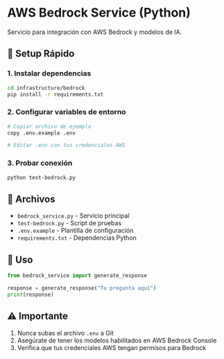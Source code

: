 # AWS Bedrock Service (Python)

Servicio para integración con AWS Bedrock y modelos de IA.

## 🚀 Setup Rápido

### 1. Instalar dependencias
```bash
cd infrastructure/bedrock
pip install -r requirements.txt
```

### 2. Configurar variables de entorno
```bash
# Copiar archivo de ejemplo
copy .env.example .env

# Editar .env con tus credenciales AWS
```

### 3. Probar conexión
```bash
python test-bedrock.py
```

## 📁 Archivos

- `bedrock_service.py` - Servicio principal
- `test-bedrock.py` - Script de pruebas
- `.env.example` - Plantilla de configuración
- `requirements.txt` - Dependencias Python

## 🔧 Uso

```python
from bedrock_service import generate_response

response = generate_response("Tu pregunta aquí")
print(response)
```

## ⚠️ Importante

1. Nunca subas el archivo `.env` a Git
2. Asegúrate de tener los modelos habilitados en AWS Bedrock Console
3. Verifica que tus credenciales AWS tengan permisos para Bedrock